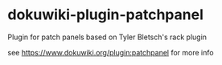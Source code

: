 # dokuwiki-plugin-patchpanel
Plugin for patch panels based on Tyler Bletsch's rack plugin

see https://www.dokuwiki.org/plugin:patchpanel for more info
